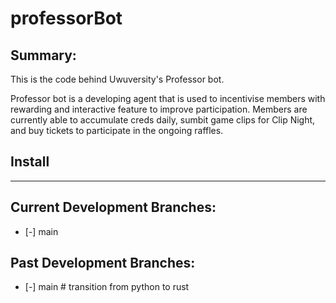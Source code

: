 # professorBot

## Summary:
This is the code behind Uwuversity's Professor bot.

Professor bot is a developing agent that is used to incentivise members with rewarding and interactive feature to improve participation. Members are currently able to accumulate creds daily, sumbit game clips for Clip Night, and buy tickets to participate in the ongoing raffles.


## Install

---

## Current Development Branches:
  - [-] main

## Past Development Branches:
  - [-] main     # transition from python to rust
